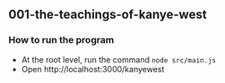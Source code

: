 ## 001-the-teachings-of-kanye-west

### How to run the program
* At the root level, run the command `node src/main.js`
* Open http://localhost:3000/kanyewest
